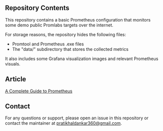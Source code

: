 ## Repository Contents

This repository contains a basic Prometheus configuration that monitors some demo public Promlabs targets over the internet.

For storage reasons, the repository hides the following files:

- Promtool and Prometheus .exe files
- The "data/" subdirectory that stores the collected metrics

It also includes some Grafana visualization images and relevant Prometheus visuals.

## Article

[A Complete Guide to Prometheus](https://ash-dead-749.notion.site/A-Complete-Guide-to-Prometheus-cb602cf275e041e496267ffdb67e2977)

## Contact

For any questions or support, please open an issue in this repository or contact the maintainer at pratikhaldankar360@gmail.com.
